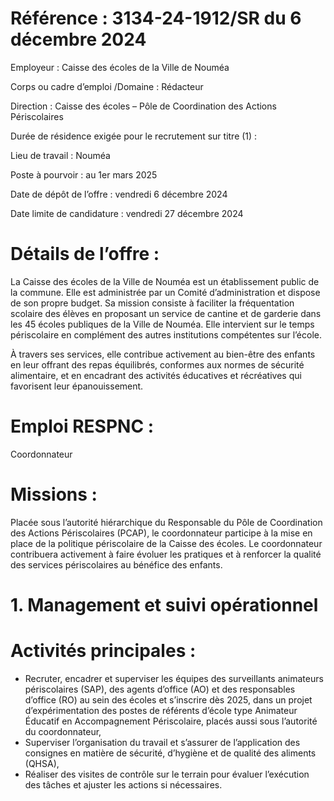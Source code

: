 # Référence : 3134-24-1912/SR du 6 décembre 2024

Employeur : Caisse des écoles de la Ville de Nouméa

Corps ou cadre d’emploi /Domaine : Rédacteur

Direction : Caisse des écoles – Pôle de Coordination des Actions Périscolaires

Durée de résidence exigée pour le recrutement sur titre (1) :

Lieu de travail : Nouméa

Poste à pourvoir : au 1er mars 2025

Date de dépôt de l’offre : vendredi 6 décembre 2024

Date limite de candidature : vendredi 27 décembre 2024

# Détails de l’offre :

La Caisse des écoles de la Ville de Nouméa est un établissement public de la commune. Elle est administrée par un Comité d’administration et dispose de son propre budget. Sa mission consiste à faciliter la fréquentation scolaire des élèves en proposant un service de cantine et de garderie dans les 45 écoles publiques de la Ville de Nouméa. Elle intervient sur le temps périscolaire en complément des autres institutions compétentes sur l’école.

À travers ses services, elle contribue activement au bien-être des enfants en leur offrant des repas équilibrés, conformes aux normes de sécurité alimentaire, et en encadrant des activités éducatives et récréatives qui favorisent leur épanouissement.

# Emploi RESPNC :

Coordonnateur

# Missions :

Placée sous l’autorité hiérarchique du Responsable du Pôle de Coordination des Actions Périscolaires (PCAP), le coordonnateur participe à la mise en place de la politique périscolaire de la Caisse des écoles. Le coordonnateur contribuera activement à faire évoluer les pratiques et à renforcer la qualité des services périscolaires au bénéfice des enfants.

# 1. Management et suivi opérationnel

# Activités principales :

- Recruter, encadrer et superviser les équipes des surveillants animateurs périscolaires (SAP), des agents d’office (AO) et des responsables d’office (RO) au sein des écoles et s’inscrire dès 2025, dans un projet d’expérimentation des postes de référents d’école type Animateur Éducatif en Accompagnement Périscolaire, placés aussi sous l’autorité du coordonnateur,
- Superviser l’organisation du travail et s’assurer de l’application des consignes en matière de sécurité, d’hygiène et de qualité des aliments (QHSA),
- Réaliser des visites de contrôle sur le terrain pour évaluer l’exécution des tâches et ajuster les actions si nécessaires.